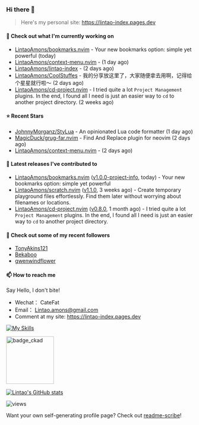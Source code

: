 ### Hi there 👋
> Here's my personal site: https://lintao-index.pages.dev

#### 👷 Check out what I'm currently working on

- [LintaoAmons/bookmarks.nvim](https://github.com/LintaoAmons/bookmarks.nvim) - Your new bookmarks option: simple yet powerful (today)
- [LintaoAmons/context-menu.nvim](https://github.com/LintaoAmons/context-menu.nvim) -  (1 day ago)
- [LintaoAmons/lintao-index](https://github.com/LintaoAmons/lintao-index) -  (2 days ago)
- [LintaoAmons/CoolStuffes](https://github.com/LintaoAmons/CoolStuffes) - 我的分享放这里了，大家随便拿去用啊，记得给个星星就行啦～ (2 days ago)
- [LintaoAmons/cd-project.nvim](https://github.com/LintaoAmons/cd-project.nvim) - I tried quite a lot `Project Management` plugins. In the end, I found all I need is just an easier way to `cd` to another project directory. (2 weeks ago)

#### ⭐ Recent Stars

- [JohnnyMorganz/StyLua](https://github.com/JohnnyMorganz/StyLua) - An opinionated Lua code formatter (1 day ago)
- [MagicDuck/grug-far.nvim](https://github.com/MagicDuck/grug-far.nvim) - Find And Replace plugin for neovim (2 days ago)
- [LintaoAmons/context-menu.nvim](https://github.com/LintaoAmons/context-menu.nvim) -  (2 days ago)

#### 🔭 Latest releases I've contributed to

- [LintaoAmons/bookmarks.nvim](https://github.com/LintaoAmons/bookmarks.nvim) ([v1.0.0-project-info](https://github.com/LintaoAmons/bookmarks.nvim/releases/tag/v1.0.0-project-info), today) - Your new bookmarks option: simple yet powerful
- [LintaoAmons/scratch.nvim](https://github.com/LintaoAmons/scratch.nvim) ([v1.1.0](https://github.com/LintaoAmons/scratch.nvim/releases/tag/v1.1.0), 3 weeks ago) - Create temporary playground files effortlessly. Find them later without worrying about filenames or locations.
- [LintaoAmons/cd-project.nvim](https://github.com/LintaoAmons/cd-project.nvim) ([v0.8.0](https://github.com/LintaoAmons/cd-project.nvim/releases/tag/v0.8.0), 1 month ago) - I tried quite a lot `Project Management` plugins. In the end, I found all I need is just an easier way to `cd` to another project directory.

#### 👯 Check out some of my recent followers

- [TonyAkins121](https://github.com/TonyAkins121)
- [Bekaboo](https://github.com/Bekaboo)
- [gwenwindflower](https://github.com/gwenwindflower)

#### 📫 How to reach me
Say Hello, I don't bite!

- Wechat： CateFat
- Email： Lintao.amons@gmail.com
- Comment at my site: https://lintao-index.pages.dev

[![My Skills](https://skillicons.dev/icons?i=java,kotlin,spring,vim,kubernetes,docker,aws,bash,python,lua,go,js,ts,react,html,css,jenkins,postgres,mysql,mongodb)](https://skillicons.dev)

<img alt='badge_ckad' src="https://user-images.githubusercontent.com/24785373/206426236-a78f59dc-e6dc-4b92-a0c4-4cd7ab8e3649.png" width="auto" height="128" />

[![Lintao's GitHub stats](https://github-readme-stats.vercel.app/api?username=LintaoAmons)](https://github.com/LintaoAmons/github-readme-stats) 

<img src="https://komarev.com/ghpvc/?username=LintaoAmons" alt="views" />

Want your own self-generating profile page? Check out [readme-scribe](https://github.com/muesli/readme-scribe)!



